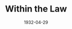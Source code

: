 ---
title: Within the Law
date: 1932-04-29
closing_date: 
layout: productions
featured_image: 
image_caption:
image_credit:
playbill:
category:
Theatre: Theatre Jacksonville
cast:
  Anges Lynch: Agnes Towers
  Eddie Griggs: Carl Cesery
  Richard Gilder: Charlie Tutewiler
  Helen Morris: Dorothy Black
  William Irwin: Edward Goodman
  Williams: Eugene LeaMond
  Chicago Red: Harry Lewis
  Edward Gilder: Isaac Peiser
  Dan: J.W. Randolph
  Mary Turner: Justine Rehnborg
  Thompson: Louis Huff
  Fannie: Margaret Devlin
  Det. Sergt Cassidy: Martin S. Fabian
  Sarah: Olive Rosenquist
  Tom Dacey: Perry Teeple
  Joe Garson: Philip Devlin
  George Demarest: Philip S. May
  Thomas: Sidney Clark
  Smithson: Stokes Perry
  Police Inspector Burke: F.W. Armbuster
crew:
  Director: F.W. Armbuster
understudies:
orchestra:
external_links:
---